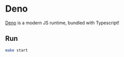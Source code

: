 # Deno

[Deno](https://github.com/denoland/deno) is a modern JS runtime, bundled with
Typescript!

## Run

```sh
make start
```
